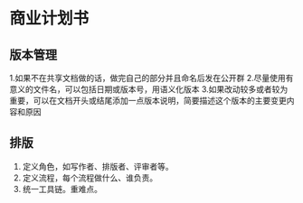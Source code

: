 # 商业计划书

## 版本管理

1.如果不在共享文档做的话，做完自己的部分并且命名后发在公开群
2.尽量使用有意义的文件名，可以包括日期或版本号，用语义化版本
3.如果改动较多或者较为重要，可以在文档开头或结尾添加一点版本说明，简要描述这个版本的主要变更内容和原因

## 排版

1. 定义角色，如写作者、排版者、评审者等。
2. 定义流程，每个流程做什么、谁负责。
3. 统一工具链。重难点。
